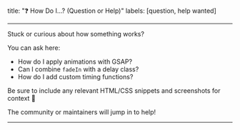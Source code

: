 title: "❓ How Do I...? (Question or Help)"
labels: [question, help wanted]

---

Stuck or curious about how something works?

You can ask here:

- How do I apply animations with GSAP?
- Can I combine `fadeIn` with a delay class?
- How do I add custom timing functions?

Be sure to include any relevant HTML/CSS snippets and screenshots for context 🧠

The community or maintainers will jump in to help!

---
